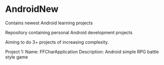 # AndroidNew
Contains newest Android learning projects

Repository containing personal Android development projects

Aiming to do 3+ projects of increasing complexity.

Project 1: Name: FFCharApplication
           Description: Android simple RPG battle style game
